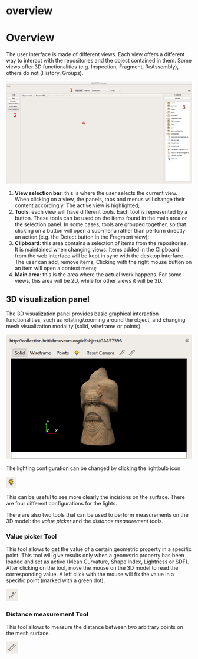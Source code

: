 # overview

# Overview

The user interface is made of different views. Each view offers a
different way to interact with the repositories and the object contained
in them. Some views offer 3D functionalities (e.g. Inspection, Fragment,
ReAssembly), others do not (History, Groups).

![](images/overview.png)

1.  **View selection bar**: this is where the user selects the current
    view. When clicking on a view, the panels, tabs and menus will
    change their content accordingly. The active view is highlighted;
2.  **Tools**: each view will have different tools. Each tool is
    represented by a button. These tools can be used on the items found
    in the main area or the selection panel. In some cases, tools are
    grouped together, so that clicking on a button will open a sub-menu
    rather than perform directly an action (e.g. the Detect button in
    the Fragment view);
3.  **Clipboard**: this area contains a selection of items from the
    repositories. It is maintained when changing views. Items added in
    the Clipboard from the web interface will be kept in sync with the
    desktop interface. The user can add, remove items, Clicking with the
    right mouse button on an item will open a context menu;
4.  **Main area**: this is the area where the actual work happens. For
    some views, this area will be 2D, while for other views it will be
    3D.

## 3D visualization panel

The 3D visualization panel provides basic graphical interaction
functionalities, such as rotating/zooming around the object, and
changing mesh visualization modality (solid, wireframe or points).

![3d-visualization]

The lighting configuration can be changed by clicking the lightbulb icon.

![light-tool]

This can be useful to see more
clearly the incisions on the surface. There are four different
configurations for the lights.


There are also two tools that can be used to perform measurements on the
3D model: the *value picker* and the *distance measurement* tools.


### Value picker Tool

This tool allows to
get the value of a certain geometric property in a specific point.
This tool will give results only when a geometric property has been
loaded and set as active (Mean Curvature, Shape Index, Lightness or
SDF). After clicking on the tool, move the mouse on the 3D model to
read the corresponding value. A left click with the mouse will fix
the value in a specific point (marked with a green dot).

![picker-tool]

### Distance measurement Tool

This tool allows to measure the distance between two arbitrary points on the
mesh surface.

![distance-tool]

[3d-visualization]: images/image4.png
[light-tool]: images/tool-change-light.png
[picker-tool]: images/image2.png
[distance-tool]: images/image6.png
[overview]: images/overview.png
